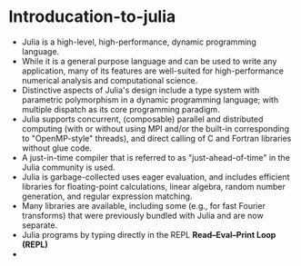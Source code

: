 # Introducation-to-julia
* Julia is a high-level, high-performance, dynamic programming language. 
* While it is a general purpose language and can be used to write any application, many of its features are well-suited for high-performance numerical analysis and computational science.
* Distinctive aspects of Julia's design include a type system with parametric polymorphism in a dynamic programming language; with multiple dispatch as its core programming paradigm. 
* Julia supports concurrent, (composable) parallel and distributed computing (with or without using MPI and/or the built-in corresponding to "OpenMP-style" threads), and direct calling of C and Fortran libraries without glue code. 
* A just-in-time compiler that is referred to as "just-ahead-of-time" in the Julia community is used.
* Julia is garbage-collected uses eager evaluation, and includes efficient libraries for floating-point calculations, linear algebra, random number generation, and regular expression matching. 
* Many libraries are available, including some (e.g., for fast Fourier transforms) that were previously bundled with Julia and are now separate.
* Julia programs by typing directly in the REPL **Read–Eval–Print Loop (REPL)**
* 
